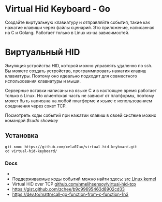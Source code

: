 # Virtual Hid Keyboard - Go
Создайте виртуальную клавиатуру и отправляйте события, такие как нажатие клавиши через файлы сценарий.
Это приложение, написанная на C и Golang. Работает только в Linux из-за зависимостей.

# Виртуальный HID
Эмуляция устройства HID, которой можно управлять удаленно по ssh. Вы можете создать устройство, программировать нажатия клавиш клавиатуры. Поэтому оно идеально подходит для совместного использования клавиатуры и мыши.

Серверные вставки написаны на языке C и в настоящее время работает только в Linux. Но клиентская часть не зависит от платформы, поэтому может быть написана на любой платформе и языке с использованием соединения через сокет TCP.

Посмотреть коды событий при нажатии клавиш в своей системе можно командой _$sudo showkey_

## Установка

```ш
git-клон https://github.com/xela07ax/virtual-hid-keyboard.git
cd virtual-hid-keyboard/
```

### Docs
* 
* Поддерживаемые коды событий можно найти здесь: [src Linux kernel](https://github.com/torvalds/linux/blob/master/include/uapi/linux/input-event-codes.h)
* Virtual HID over TCP [github.com/nmelihsensoy/virtual-hid-tcp](https://github.com/nmelihsensoy/virtual-hid-tcp)
* https://gist.github.com/zchee/b9c99695463d8902cd33
* https://dev.to/mattn/call-go-function-from-c-function-1n3
